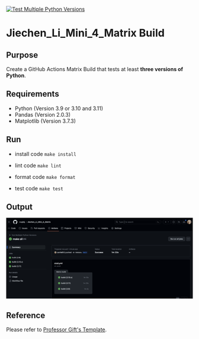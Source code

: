 [![Test Multiple Python Versions](https://github.com/nogibjj/Jiechen_Li_Mini_4_Matrix/actions/workflows/cicd.yml/badge.svg)](https://github.com/nogibjj/Jiechen_Li_Mini_4_Matrix/actions/workflows/cicd.yml)

# Jiechen_Li_Mini_4_Matrix Build

## Purpose
Create a GitHub Actions Matrix Build that tests at least **three versions of Python**.

## Requirements
* Python (Version 3.9 or 3.10 and 3.11)
* Pandas (Version 2.0.3)
* Matplotlib (Version 3.7.3)

## Run
* install code `make install`

* lint code `make lint`
   
* format code `make format`

* test code `make test`

## Output

![img](./matrix_testing.png)


## Reference

Please refer to <a href="https://github.com/nogibjj/matrix-testing" target="_blank">Professor Gift's Template</a>.


